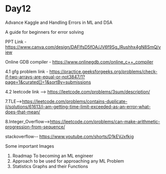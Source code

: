 # Day12
Advance Kaggle and Handling Errors in ML and DSA

A guide for beginners for error solving

PPT Link - https://www.canva.com/design/DAFlfsD5fOA/JV6f9Sg_lRushhx4gN8SmQ/view

Online GDB compiler - https://www.onlinegdb.com/online_c++_compiler

4.1 gfg problem link - https://practice.geeksforgeeks.org/problems/check-if-two-arrays-are-equal-or-not3847/1?page=1&curated[]=1&sortBy=submissions

4.2 leetcode link --> https://leetcode.com/problems/3sum/description/

7.TLE-->https://leetcode.com/problems/contains-duplicate-ii/solutions/61613/i-am-getting-time-limit-exceeded-as-an-error-what-does-that-mean/

8.Integer_Overflow-->https://leetcode.com/problems/can-make-arithmetic-progression-from-sequence/

stackoverflow-- https://www.youtube.com/shorts/D1kEVJxfkig


Some important Images
1) Roadmap To becoming an ML engineer
2) Approach to be used for approaching any ML Problem
3) Statistics Graphs and their Functions
